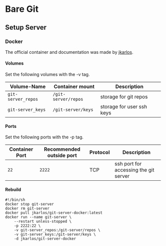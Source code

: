 # Bare Git

## Setup Server

### Docker

The official container and documentation was made by [jkarlos](https://hub.docker.com/r/jkarlos/git-server-docker).

#### Volumes

Set the following volumes with the -v tag.

| Volume-Name        | Container mount     | Description               |
| ------------------ | ------------------- | ------------------------- |
| `git-server_repos` | `/git-server/repos` | storage for git repos     |
| `git-server_keys`  | `/git-server/keys`  | storage for user ssh keys |

#### Ports

Set the following ports with the -p tag.

| Container Port | Recommended outside port | Protocol | Description                           |
| -------------- | ------------------------ | -------- | ------------------------------------- |
| `22`           | `2222`                   | TCP      | ssh port for accessing the git server |

#### Rebuild

```shell
#!/bin/sh
docker stop git-server
docker rm git-server
docker pull jkarlos/git-server-docker:latest
docker run --name git-server \
    --restart unless-stopped \
    -p 2222:22 \
    -v git-server_repos:/git-server/repos \
    -v git-server_keys:/git-server/keys \
    -d jkarlos/git-server-docker
```
